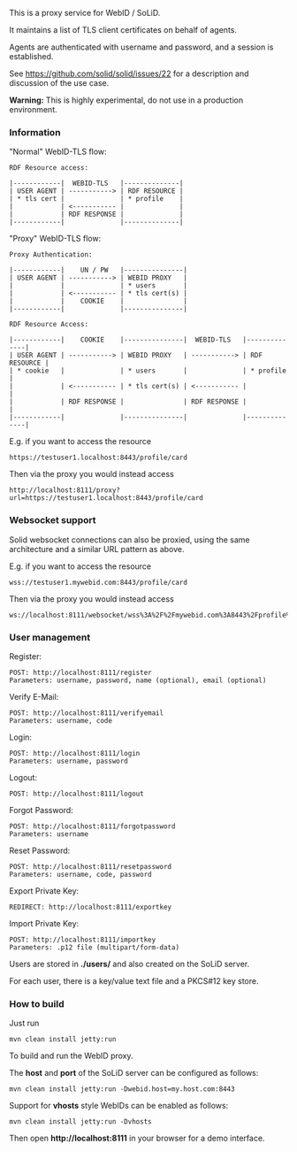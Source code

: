 This is a proxy service for WebID / SoLiD.

It maintains a list of TLS client certificates on behalf of agents.

Agents are authenticated with username and password, and a session is established.

See https://github.com/solid/solid/issues/22 for a description and discussion of the use case.  

**Warning:** This is highly experimental, do not use in a production environment.

### Information

"Normal" WebID-TLS flow:

	RDF Resource access:
	
	|------------|  WEBID-TLS   |--------------|
	| USER AGENT | -----------> | RDF RESOURCE |
	| * tls cert |              | * profile    |
	|            | <----------- |              |
	|            | RDF RESPONSE |              |
	|------------|              |--------------|

"Proxy" WebID-TLS flow:

	Proxy Authentication:
	
	|------------|    UN / PW   |---------------|
	| USER AGENT | -----------> | WEBID PROXY   |
	|            |              | * users       |
	|            | <----------- | * tls cert(s) |
	|            |    COOKIE    |               |
	|------------|              |---------------|
	
	RDF Resource Access:
	
	|------------|    COOKIE    |---------------|  WEBID-TLS   |--------------|
	| USER AGENT | -----------> | WEBID PROXY   | -----------> | RDF RESOURCE |
	| * cookie   |              | * users       |              | * profile    |
	|            | <----------- | * tls cert(s) | <----------- |              |
	|            | RDF RESPONSE |               | RDF RESPONSE |              |
	|------------|              |---------------|              |--------------|

E.g. if you want to access the resource

	https://testuser1.localhost:8443/profile/card

Then via the proxy you would instead access

	http://localhost:8111/proxy?url=https://testuser1.localhost:8443/profile/card

### Websocket support

Solid websocket connections can also be proxied, using the same architecture and a similar URL pattern as above.

E.g. if you want to access the resource

	wss://testuser1.mywebid.com:8443/profile/card

Then via the proxy you would instead access

	ws://localhost:8111/websocket/wss%3A%2F%2Fmywebid.com%3A8443%2Fprofile%2Fcard

### User management

Register:

	POST: http://localhost:8111/register
	Parameters: username, password, name (optional), email (optional)

Verify E-Mail:

	POST: http://localhost:8111/verifyemail
	Parameters: username, code

Login:

	POST: http://localhost:8111/login
	Parameters: username, password

Logout:

	POST: http://localhost:8111/logout 

Forgot Password:

	POST: http://localhost:8111/forgotpassword
	Parameters: username

Reset Password:

	POST: http://localhost:8111/resetpassword
	Parameters: username, code, password

Export Private Key:

	REDIRECT: http://localhost:8111/exportkey

Import Private Key:

	POST: http://localhost:8111/importkey
	Parameters: .p12 file (multipart/form-data)

Users are stored in **./users/** and also created on the SoLiD server.

For each user, there is a key/value text file and a PKCS#12 key store.

### How to build

Just run

    mvn clean install jetty:run

To build and run the WebID proxy.

The **host** and **port** of the SoLiD server can be configured as follows:

    mvn clean install jetty:run -Dwebid.host=my.host.com:8443

Support for **vhosts** style WebIDs can be enabled as follows:

    mvn clean install jetty:run -Dvhosts

Then open **http://localhost:8111** in your browser for a demo interface.
